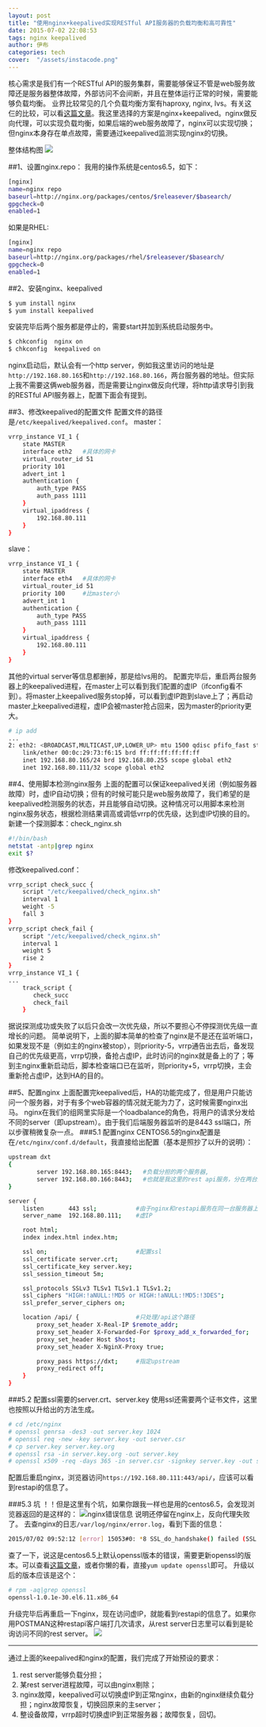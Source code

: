```yaml
---
layout: post
title: "使用nginx+keepalived实现RESTful API服务器的负载均衡和高可靠性"
date: 2015-07-02 22:08:53
tags: nginx keepalived
author: 伊布
categories: tech
cover:  "/assets/instacode.png"
---
```


核心需求是我们有一个RESTful API的服务集群，需要能够保证不管是web服务故障还是服务器整体故障，外部访问不会间断，并且在整体运行正常的时候，需要能够负载均衡。
业界比较常见的几个负载均衡方案有haproxy, nginx, lvs。有关这仨的比较，可以看[这篇文章](http://www.csdn.net/article/2014-07-24/2820837)。我这里选择的方案是nginx+keepalived。nginx做反向代理，可以实现负载均衡，如果后端的web服务故障了，nginx可以实现切换；但nginx本身存在单点故障，需要通过keepalived监测实现nginx的切换。


整体结构图
![](http://7xir15.com1.z0.glb.clouddn.com/nginx反向代理.png)

##1、设置nginx.repo：
我用的操作系统是centos6.5，如下：

```bash
[nginx]
name=nginx repo
baseurl=http://nginx.org/packages/centos/$releasever/$basearch/
gpgcheck=0
enabled=1
```

如果是RHEL:

```bash
[nginx]
name=nginx repo
baseurl=http://nginx.org/packages/rhel/$releasever/$basearch/
gpgcheck=0
enabled=1
```

##2、安装nginx、keepalived

```bash
$ yum install nginx
$ yum install keepalived
```

安装完毕后两个服务都是停止的，需要start并加到系统启动服务中。

```bash
$ chkconfig  nginx on
$ chkconfig  keepalived on
```

nginx启动后，默认会有一个http server，例如我这里访问的地址是`http://192.168.80.165`和`http://192.168.80.166`，两台服务器的地址。但实际上我不需要这俩web服务器，而是需要让nginx做反向代理，将http请求导引到我的RESTful API服务器上，配置下面会有提到。

##3、修改keepalived的配置文件
配置文件的路径是`/etc/keepalived/keepalived.conf`。
master：

```bash
vrrp_instance VI_1 {
    state MASTER
    interface eth2   #具体的网卡
    virtual_router_id 51
    priority 101
    advert_int 1
    authentication {
        auth_type PASS
        auth_pass 1111
    }
    virtual_ipaddress {
        192.168.80.111
    }
}
```

slave：

```bash
vrrp_instance VI_1 {
    state MASTER
    interface eth4   #具体的网卡
    virtual_router_id 51
    priority 100     #比master小
    advert_int 1
    authentication {
        auth_type PASS
        auth_pass 1111
    }
    virtual_ipaddress {
        192.168.80.111
    }
}
```

其他的virtual server等信息都删掉，那是给lvs用的。
配置完毕后，重启两台服务器上的keepalived进程，在master上可以看到我们配置的虚IP（ifconfig看不到）。将master上keepalived服务stop掉，可以看到虚IP跑到slave上了；再启动master上keepalived进程，虚IP会被master抢占回来，因为master的priority更大。

```bash
# ip add
...
2: eth2: <BROADCAST,MULTICAST,UP,LOWER_UP> mtu 1500 qdisc pfifo_fast state UP qlen 1000
    link/ether 00:0c:29:73:f6:15 brd ff:ff:ff:ff:ff:ff
    inet 192.168.80.165/24 brd 192.168.80.255 scope global eth2
    inet 192.168.80.111/32 scope global eth2
```

##4、使用脚本检测nginx服务
上面的配置可以保证keepalived关闭（例如服务器故障）时，虚IP自动切换；但有的时候可能只是web服务故障了，我们希望的是keepalived检测服务的状态，并且能够自动切换。这种情况可以用脚本来检测nginx服务状态，根据检测结果调高或调低vrrp的优先级，达到虚IP切换的目的。
新建一个探测脚本：check_nginx.sh

```bash
#!/bin/bash
netstat -antp|grep nginx
exit $?
```

修改keepalived.conf：

```bash
vrrp_script check_succ {
    script "/etc/keepalived/check_nginx.sh"
    interval 1
    weight -5
    fall 3
}
vrrp_script check_fail {
    script "/etc/keepalived/check_nginx.sh"
    interval 1
    weight 5
    rise 2
}
vrrp_instance VI_1 {
...
    track_script {
       check_succ
       check_fail
    }
```

据说探测成功或失败了以后只会改一次优先级，所以不要担心不停探测优先级一直增长的问题。
简单说明下，上面的脚本简单的检查了nginx是不是还在监听端口，如果发现不是（例如主的nginx被stop），则priority-5，vrrp通告出去后，备发现自己的优先级更高，vrrp切换，备抢占虚IP，此时访问的nginx就是备上的了；等到主nginx重新启动后，脚本检查端口已在监听，则priority+5，vrrp切换，主会重新抢占虚IP，达到HA的目的。

##5、配置nginx
上面配置完keepalived后，HA的功能完成了，但是用户只能访问一个服务器，对于有多个web容器的情况就无能为力了，这时候需要nginx出马。
nginx在我们的组网里实际是一个loadbalance的角色，将用户的请求分发给不同的server（即upstream）。由于我们后端服务器监听的是8443 ssl端口，所以步骤稍微复杂一点。
###5.1 配置nginx
CENTOS6.5的nginx配置是在`/etc/nginx/conf.d/default`，我直接给出配置（基本是照抄了以升的说明）：

```bash
upstream dxt
{
        server 192.168.80.165:8443;   #负载分担的两个服务器,
        server 192.168.80.166:8443;   #也就是我这里的rest api服务，分在两台服务器上
}

server {
    listen       443 ssl;			#由于nginx和restapi服务在同一台服务器上，需要使用不同的端口
    server_name  192.168.80.111;	#虚IP

    root html;
    index index.html index.htm;

    ssl on;							#配置ssl
    ssl_certificate server.crt;
    ssl_certificate_key server.key;
    ssl_session_timeout 5m;

    ssl_protocols SSLv3 TLSv1 TLSv1.1 TLSv1.2;
    ssl_ciphers "HIGH:!aNULL:!MD5 or HIGH:!aNULL:!MD5:!3DES";
    ssl_prefer_server_ciphers on;

    location /api/ {				#只处理/api这个路径
        proxy_set_header X-Real-IP $remote_addr;
        proxy_set_header X-Forwarded-For $proxy_add_x_forwarded_for;
        proxy_set_header Host $host;
        proxy_set_header X-NginX-Proxy true;

        proxy_pass https://dxt;		#指定upstream
        proxy_redirect off;
    }
}
```

###5.2 配置ssl需要的server.crt、server.key
使用ssl还需要两个证书文件，这里也按照以升给出的方法生成。

```bash
# cd /etc/nginx
# openssl genrsa -des3 -out server.key 1024
# openssl req -new -key server.key -out server.csr
# cp server.key server.key.org
# openssl rsa -in server.key.org -out server.key
# openssl x509 -req -days 365 -in server.csr -signkey server.key -out server.crt
```

配置后重启nginx，浏览器访问`https://192.168.80.111:443/api/`，应该可以看到restapi的信息了。

###5.3 坑
！！但是这里有个坑，如果你跟我一样也是用的centos6.5，会发现浏览器返回的是这样的：
![nginx错误信息](http://7xir15.com1.z0.glb.clouddn.com/nginx错误.png)
说明还停留在nginx上，反向代理失败了。
去查nginx的日志`/var/log/nginx/error.log`，看到下面的信息：

```bash
2015/07/02 09:52:12 [error] 15053#0: *8 SSL_do_handshake() failed (SSL: error:100AE081:elliptic curve routines:EC_GROUP_new_by_curve_name:unknown group error:1408D010:SSL routines:SSL3_GET_KEY_EXCHANGE:EC lib) while SSL handshaking to upstream, client: 192.168.80.1, server: 192.168.80.111, request: "GET /api/ HTTP/1.1", upstream: "https://192.168.80.166:8443/api/", host: "192.168.80.111"
```

查了一下，说这是centos6.5上默认openssl版本的错误，需要更新openssl的版本。可以查看[这篇文章](http://zh.hortonworks.com/community/forums/topic/ambari-agent-registration-failure-on-rhel-6-5-due-to-openssl-2/)，或者你懒的看，直接`yum update openssl`即可。
升级以后的版本应该是这个：

```bash
# rpm -aq|grep openssl
openssl-1.0.1e-30.el6.11.x86_64
```

升级完毕后再重启一下nginx，现在访问虚IP，就能看到restapi的信息了。如果你用POSTMAN这种restapi客户端打几次请求，从rest server日志里可以看到是轮询访问不同的rest server。
![](http://7xir15.com1.z0.glb.clouddn.com/虚IP.png)

----

通过上面的keepalived和nginx的配置，我们完成了开始预设的要求：
1. rest server能够负载分担；
2. 某rest server进程故障，可以由nginx剔除；
3. nginx故障，keepalived可以切换虚IP到正常nginx，由新的nginx继续负载分担；nginx故障恢复，切换回原来的主server；
4. 整设备故障，vrrp超时切换虚IP到正常服务器；故障恢复，回切。
